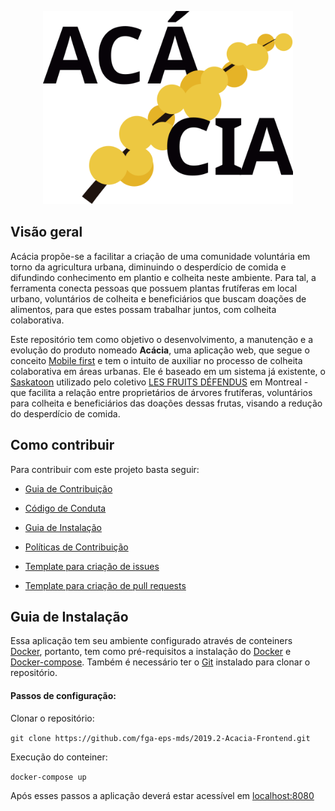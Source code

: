 <p align="center">  <img src="src/assets/images/wordmark_1.svg" width="400"></p>

## Visão geral

Acácia propõe-se a facilitar a criação de uma comunidade voluntária em torno da agricultura urbana, diminuindo o desperdício de comida e difundindo conhecimento em plantio e colheita neste ambiente. Para tal, a ferramenta conecta pessoas que possuem plantas frutíferas em local urbano, voluntários de colheita e beneficiários que buscam doações de alimentos, para que estes possam trabalhar juntos, com colheita colaborativa.

Este repositório tem como objetivo o desenvolvimento, a manutenção e a evolução do produto nomeado **Acácia**, uma aplicação web, que segue o conceito [Mobile first](https://digitalks.com.br/artigos/mobile-first-e-o-que-voce-realmente-precisa-saber-respeito/) e tem o intuito de auxiliar no processo de colheita colaborativa em áreas urbanas. Ele é baseado em um sistema já existente, o [Saskatoon](https://github.com/tiagovaz/saskatoon) utilizado pelo coletivo [LES FRUITS DÉFENDUS](https://santropolroulant.org/en/what-is-the-roulant/collectives/fruits-defendus/) em Montreal - que facilita a relação entre proprietários de árvores frutíferas, voluntários para colheita e beneficiários das doações dessas frutas, visando a redução do desperdício de comida.

  

## Como contribuir

Para contribuir com este projeto basta seguir:

-  [Guia de Contribuição](https://fga-eps-mds.github.io/2019.2-Acacia/#/contributing) 

-  [Código de Conduta](https://fga-eps-mds.github.io/2019.2-Acacia/#/code-of-conduct)

-  [Guia de Instalação](#guia-de-instalação)

-  [Políticas de Contribuição](https://fga-eps-mds.github.io/2019.2-Acacia/#/policies)

-  [Template para criação de issues](https://github.com/fga-eps-mds/2019.2-Acacia/tree/develop/.github/ISSUE_TEMPLATE)

-  [Template para criação de pull requests](https://github.com/fga-eps-mds/2019.2-Acacia/blob/develop/.github/PULL_REQUEST_TEMPLATE.md)

  

## Guia de Instalação

Essa aplicação tem seu ambiente configurado através de conteiners [Docker](https://www.docker.com), portanto, tem como pré-requisitos a instalação do [Docker](https://www.docker.com/get-started) e [Docker-compose](https://docs.docker.com/compose/install/).
Também é necessário ter o [Git](https://git-scm.com) instalado para clonar o repositório.

#### Passos de configuração:

Clonar o repositório:

`git clone https://github.com/fga-eps-mds/2019.2-Acacia-Frontend.git`

Execução do conteiner:

`docker-compose up`

Após esses passos a aplicação deverá estar acessível em [localhost:8080](localhost:8080)
